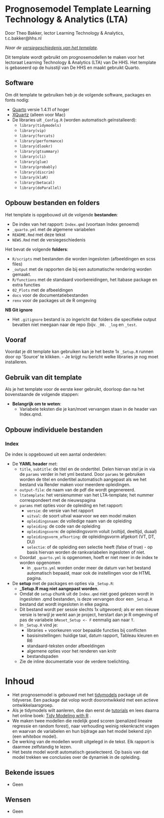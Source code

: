 # Prognosemodel Template Learning Technology & Analytics (LTA)

Door Theo Bakker, lector Learning Technology & Analytics, t.c.bakker\@hhs.nl

*Naar de [versiegeschiedenis van het template](NEWS.md).*

Dit template wordt gebruikt om prognosemodellen te maken voor het lectoraat Learning Technology & Analytics (LTA) van De HHS. Het template is gebaseerd op de huisstijl van De HHS en maakt gebruikt Quarto.

## Software

Om dit template te gebruiken heb je de volgende software, packages en fonts nodig:

-   [Quarto](https://quarto.org/docs/get-started/) versie 1.4.11 of hoger
-   [XQuartz](https://www.xquartz.org/) (alleen voor Mac)
-   De libraries uit `_Config.R` (worden automatisch geïnstalleerd):
    -   `library(tidymodels)`
    -   `library(vip)`
    -   `library(forcats)`
    -   `library(performance)`
    -   `library(dlookr)`
    -   `library(gtsummary)`
    -   `library(cli)`
    -   `library(glue)`
    -   `library(probably)`
    -   `library(discrim)`
    -   `library(klaR)`
    -   `library(betacal)`
    -   `library(doParallel)`

## Opbouw bestanden en folders

Het template is opgebouwd uit de volgende **bestanden**:

-   De index van het rapport: `Index.qmd` (voortaan Index genoemd)
-   `_quarto.yml` met de algemene variabelen
-   `README.Rmd` met deze tekst
-   `NEWS.Rmd` met de versiegeschiedenis

Het bevat de volgende **folders**:

-   `R/scripts` met bestanden die worden ingesloten (afbeeldingen en scss files)
-   `_output` met de rapporten die bij een automatische rendering worden gemaakt.
-   `R/functions` met de standaard voorbereidingen, het ltabase package en extra functies
-   `02_Plots` met de afbeeldingen
-   `docs` voor de documentatiebestanden
-   `renv` voor de packages uit de R omgeving

**NB Git ignore**

-   Het `.gitignore` bestand is zo ingericht dat folders die specifieke output bevatten niet meegaan naar de repo (bijv. `_00. _log` en `_test`.

## Vooraf

Voordat je dit template kan gebruiken kan je het beste 1x `_Setup.R` runnen door op 'Source' te klikken. - Je krijgt nu bericht welke libraries je nog moet installeren.

## Gebruik van dit template

Als je het template voor de eerste keer gebruikt, doorloop dan na het bovenstaande de volgende stappen:

-   **Belangrijk om te weten**:
    -   Variabele teksten die je kan/moet vervangen staan in de header van Index.qmd.

## Opbouw individuele bestanden

### Index

De index is opgebouwd uit een aantal onderdelen:

-   De **YAML header** met:
    -   `title`, `subtitle`: de titel en de ondertitel. Delen hiervan stel je in via de `params` verder in het yml bestand. Door `params` te gebruiken worden de titel en ondertitel automatisch aangepast als we het bestand via Render maken voor meerdere opleidingen.
    -   `output-file`: de naam van de pdf die wordt gegenereerd.
    -   `ltatemplate`: het versienummer van het LTA-template; het nummer correspondeert met de nieuwspagina
    -   `params` met opties voor de opleiding en het rapport:
        -   `versie`: de versie van het rapport
        -   `uitval`: de soort uitval waarvoor we een model maken
        -   `opleidingsnaam`: de volledige naam van de opleiding
        -   `opleiding`: de code van de opleiding
        -   `opleidingsvorm`: de opleidingsvorm voluit (voltijd, deeltijd, duaal)
        -   `opleidingsvorm_afkorting`: de opleidingsvorm afgekort (VT, DT, DU)
        -   `selectie`: of de opleiding een selectie heeft (false of true) - op basis hiervan worden de rankvariabelen ingesloten of niet.
    -   Doordat `_quarto.yml` is opgenomen, hoeft er niet meer in de index te worden opgenomen
        -   in `_quarto.yml` worden onder meer de datum van het bestand automatisch bepaald, maar ook de instellingen voor de HTML pagina.
-   De **setup** met de packages en opties via `_Setup.R`:
    -   **\_Setup.R mag niet aangepast worden**.
    -   Omdat de `setup` chunk uit de `Index.qmd` niet goed gelezen wordt in ingesloten .qmd bestanden, is deze vervangen door een `_Setup.R` bestand dat wordt ingesloten in elke pagina.
    -   Dit bestand wordt per sessie slechts 1x uitgevoerd; als er een nieuwe versie is terwijl je werkt aan je project, herstart dan je R omgeving of pas de variabele `bReset_Setup <- F` eenmalig aan naar `T`.
    -   In `_Setup.R` vind je:
        -   libraries + voorkeuren voor bepaalde functies bij conflicten
        -   basisinstellingen: huidige taal, datum rapport, Tableau kleuren en R6
        -   standaard-teksten onder afbeeldingen
        -   algemene opties voor het renderen van knitr
        -   bestandspaden
    -   Zie de inline documentatie voor de verdere toelichting.

# Inhoud

-   Het prognosemodel is gebouwd met het [tidymodels](https://www.tidymodels.org/) package uit de tidyverse. Een package dat volop wordt doorontwikkeld met een actieve ontwikkelaarsgroep.
-   Als je tidymodels wilt aanleren, doe dan eerst de [tutorials](https://www.tidymodels.org/start/) en lees daarna het online boek: [Tidy Modeling with R](https://www.tmwr.org/) .
-   We maken twee modellen die redelijk goed scoren (penalized lineaire regressie en random forest), naar verhouding weinig rekenkracht vragen en waarvan de variabelen en hun bijdrage aan het model bekend zijn (een *whitebox* model).
-   De werking van de modellen wordt uitgelegd in de tekst. Elk rapport is daarmee zelfstandig te lezen.
-   Het beste model wordt automatisch geselecteerd. Op basis van dat model trekken we conclusies over de dynamiek in de opleiding.

## Bekende issues

-   Geen

## Wensen

-   Geen

